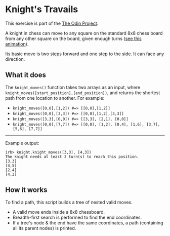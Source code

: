 # Knight's Travails

This exercise is part of the [The Odin Project](http://www.theodinproject.com/courses/ruby-programming/lessons/data-structures-and-algorithms).

A knight in chess can move to any square on the standard 8x8 chess board from any other square on the board, given enough turns ([see this animation](https://upload.wikimedia.org/wikipedia/commons/thumb/d/da/Knight%27s_tour_anim_2.gif/250px-Knight%27s_tour_anim_2.gif)).

Its basic move is two steps forward and one step to the side. It can face any direction.

## What it does

The `knight_moves()` function takes two arrays as an input, where `knight_moves([start_position],[end_position])`, and returns the shortest path from one location to another.
For example:
- `knight_moves([0,0],[1,2]) #=> [[0,0],[1,2]]`
- `knight_moves([0,0],[3,3]) #=> [[0,0],[1,2],[3,3]]`
- `knight_moves([3,3],[0,0]) #=> [[3,3], [2,1], [0,0]]`
- `knight_moves([0,0],[7,7]) #=> [[0,0], [1,2], [0,4], [1,6], [3,7], [5,6], [7,7]]`

---

Example output:

```
irb> knight.knight_moves([3,3], [4,3])
The knight needs at least 3 turn(s) to reach this position.
[3,3]
[4,5]
[2,4]
[4,3]
```

## How it works

To find a path, this script builds a tree of nested valid moves. 

- A valid move ends inside a 8x8 chessboard.
- Breadth-first search is performed to find the end coordinates.
- If a tree's node & the end have the same coordinates, a path (containing all its parent nodes) is printed.
